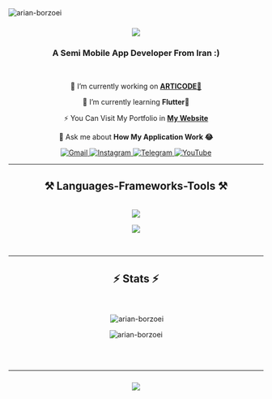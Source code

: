 <img align="left" src="https://komarev.com/ghpvc/?username=arian-borzoei&label=Profile%20views&color=0e75b6&style=flat" alt="arian-borzoei" />

<h1 align="center">
    <img src="https://readme-typing-svg.herokuapp.com/?font=Righteous&size=35&center=true&vCenter=true&width=500&height=70&duration=4000&lines=Hi+There!+👋;+I'm+Arian+Borzoei!;" />
</h1>

<h3 align="center">A Semi Mobile App Developer From Iran :)</h3>

<br/>

<div align="center">
 
 🔭 I’m currently working on **[ARTICODE🚀](https://articode.ir)**
 
 🌱 I’m currently learning **Flutter📱**

 ⚡ You Can Visit My Portfolio in **[My Website](https://arianborzoei.com)**

 💬 Ask me about **How My Application Work 😂**

 </div>
 
<div align="center"> 
  <a href="mailto:mail@arianborzoei.com">
    <img alt="Gmail" src="https://img.shields.io/badge/Gmail-333333?style=for-the-badge&logo=gmail&logoColor=red" />
  </a>
  <a href="https://instagram.com/arianerial" target="_blank">
    <img alt="Instagram" src="https://img.shields.io/badge/Instagram-%23E4405F.svg?style=for-the-badge&logo=Instagram&logoColor=white" target="_blank" />
  </a>
  <a href="https://t.me/i_arian_erial">
    <img alt="Telegram" src="https://img.shields.io/badge/Telegram-2CA5E0?style=for-the-badge&logo=telegram&logoColor=white" />
  </a>
  <a href="https://www.youtube.com/channel/UC38Dfgb6GNgGq_UC_4-K4MQ" target="_blank">
    <img alt="YouTube" src="https://img.shields.io/badge/YouTube-%23FF0000.svg?style=for-the-badge&logo=YouTube&logoColor=white" /> <!-- sqlite, safari, google-chrome are other good icon options -->
  </a>
</div>

 <hr/>
 
<h2 align="center">⚒️ Languages-Frameworks-Tools ⚒️</h2>
<br/>
<div align="center">
<img src="https://skillicons.dev/icons?i=photoshop,illustrator,xd" />

    
<img src="https://skillicons.dev/icons?i=html,css,dart,flutter,vscode,androidstudio,git" /><br>
</div>

<br/>
<hr/>



<h2 align="center">⚡ Stats ⚡</h2>
<br>
<div align=center>
  <p>&nbsp;<img align="center" src="https://github-readme-stats.vercel.app/api?username=arian-borzoei&show_icons=true&locale=en" alt="arian-borzoei" /></p>

  <p><img align="center" src="https://github-readme-stats.vercel.app/api/top-langs?username=arian-borzoei&show_icons=true&locale=en&layout=compact" alt="arian-borzoei" /></p>
</div>

<br/><br/>
<hr/>

<h3 align="center">
    <img src="https://readme-typing-svg.herokuapp.com/?font=Righteous&size=25&center=true&vCenter=true&width=500&height=70&duration=4000&lines=Thanks+for+visiting!+✌️;+Shoot+me+a+message+on+Telegram!+💬;I'm+always+down+to+collab+:)">
</h3>

<br/>
